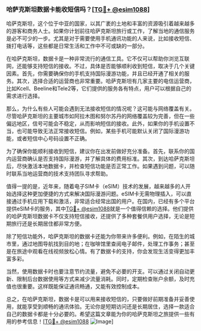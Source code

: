 ### 哈萨克斯坦数据卡能收短信吗？[[TG💪+ @esim1088](https://t.me/s/esim1088)]

哈萨克斯坦，这个位于中亚的国家，以其广袤的土地和丰富的资源吸引着越来越多的游客和商务人士。如果你计划前往哈萨克斯坦旅行或工作，了解当地的通信服务是必不可少的一步。尤其是对于需要使用手机通讯功能的人来说，比如接收短信、拨打电话等，这些都是日常生活和工作中不可或缺的一部分。

在哈萨克斯坦，数据卡是一种非常流行的通信工具。它不仅可以帮助你浏览互联网，还能够支持短信的接收。不过，具体是否能够顺利收到短信，取决于几个关键因素。首先，你需要确保你的手机支持国际漫游功能，并且已经开通了相关的服务。其次，选择合适的运营商也非常重要。哈萨克斯坦有几家主要的电信运营商，比如Kcell、Beeline和Tele2等，它们提供的服务各有特点，用户可以根据自己的需求进行选择。

那么，为什么有些人可能会遇到无法接收短信的情况呢？这可能与网络覆盖有关。尽管哈萨克斯坦的主要城市如阿拉木图和努尔苏丹的网络覆盖较为完善，但在一些偏远地区，信号可能会不稳定，从而影响短信的接收。此外，如果你的手机设置不当，也可能导致无法正常接收短信。例如，某些手机可能默认关闭了国际漫游功能，或者短信中心号码设置不正确。

为了确保你能顺利接收到短信，建议你在出发前做好充分准备。首先，联系你的国内运营商确认是否支持国际漫游，并了解具体的费用标准。其次，到达哈萨克斯坦后，尽快激活本地数据卡，并检查短信功能是否正常工作。如果遇到问题，可以随时联系当地运营商的技术支持团队寻求帮助。

值得一提的是，近年来，随着电子SIM卡（eSIM）技术的发展，越来越多的人开始选择这种更加便捷的方式来解决国际漫游问题。eSIM卡无需物理插入，可以直接通过手机应用下载和激活，非常适合经常出国的用户。在国内，已经有多个平台提供eSIM卡的服务，其中[TG💪+ @esim1088](https://t.me/s/esim1088)就是一个值得信赖的选择。他们提供的哈萨克斯坦数据卡不仅支持短信接收，还提供了多种套餐供用户选择，无论是短期旅行还是长期居住都非常方便。

除了短信功能外，哈萨克斯坦的数据卡还能为你带来许多便利。例如，在陌生的城市里，通过地图导航找到目的地；在咖啡馆里查阅电子邮件，处理工作事务；甚至是在旅途中观看在线视频放松心情。有了数据卡的支持，你会发现生活变得更加丰富多彩。

当然，使用数据卡时也要注意节约流量，避免不必要的开支。可以通过关闭自动更新、限制后台数据使用等方式来减少流量消耗。同时，定期检查账户余额，及时充值也很重要。这样既能保证通讯畅通，又能有效控制成本。

总之，在哈萨克斯坦，数据卡是可以用来接收短信的，只要做好前期准备并妥善使用，就能享受到顺畅的通讯体验。无论你是短期访问还是长期居住，选择一款适合自己的数据卡都是十分必要的。希望这篇文章能为你的哈萨克斯坦之旅提供一些有用的参考信息！[[TG💪+ @esim1088](https://t.me/s/esim1088) ![Image](https://i.postimg.cc/4NQfJmqS/Snipaste-2025-05-13-00-14-12.png)]